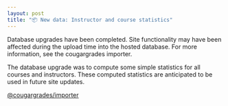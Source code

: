 ```yaml
---
layout: post
title: "📦 New data: Instructor and course statistics"
---
```


Database upgrades have been completed. Site functionality may have been affected during the upload time into the hosted database. For more information, see the cougargrades importer.

The database upgrade was to compute some simple statistics for all courses and instructors. These computed statistics are anticipated to be used in future site updates.

[@cougargrades/importer](https://github.com/cougargrades/importer)